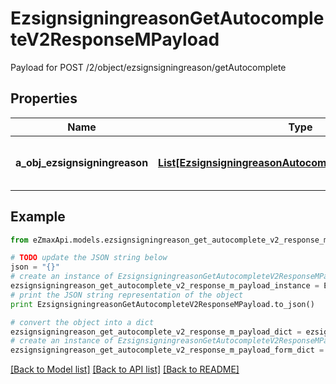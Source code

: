 # EzsignsigningreasonGetAutocompleteV2ResponseMPayload

Payload for POST /2/object/ezsignsigningreason/getAutocomplete

## Properties

Name | Type | Description | Notes
------------ | ------------- | ------------- | -------------
**a_obj_ezsignsigningreason** | [**List[EzsignsigningreasonAutocompleteElementResponse]**](EzsignsigningreasonAutocompleteElementResponse.md) | An array of Ezsignsigningreason autocomplete element response. | 

## Example

```python
from eZmaxApi.models.ezsignsigningreason_get_autocomplete_v2_response_m_payload import EzsignsigningreasonGetAutocompleteV2ResponseMPayload

# TODO update the JSON string below
json = "{}"
# create an instance of EzsignsigningreasonGetAutocompleteV2ResponseMPayload from a JSON string
ezsignsigningreason_get_autocomplete_v2_response_m_payload_instance = EzsignsigningreasonGetAutocompleteV2ResponseMPayload.from_json(json)
# print the JSON string representation of the object
print EzsignsigningreasonGetAutocompleteV2ResponseMPayload.to_json()

# convert the object into a dict
ezsignsigningreason_get_autocomplete_v2_response_m_payload_dict = ezsignsigningreason_get_autocomplete_v2_response_m_payload_instance.to_dict()
# create an instance of EzsignsigningreasonGetAutocompleteV2ResponseMPayload from a dict
ezsignsigningreason_get_autocomplete_v2_response_m_payload_form_dict = ezsignsigningreason_get_autocomplete_v2_response_m_payload.from_dict(ezsignsigningreason_get_autocomplete_v2_response_m_payload_dict)
```
[[Back to Model list]](../README.md#documentation-for-models) [[Back to API list]](../README.md#documentation-for-api-endpoints) [[Back to README]](../README.md)



